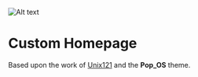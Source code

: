 ![Alt text](img/screenshot.png?raw=true "Screenshot")
# Custom Homepage
Based upon the work of [Unix121](https://github.com/unix121) and the __Pop_OS__ theme.
